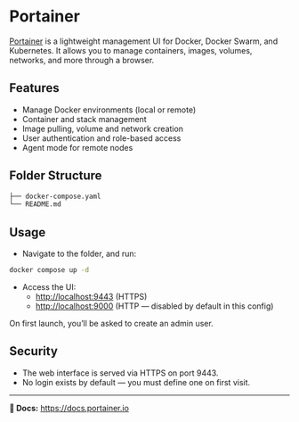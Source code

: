 # Portainer

[Portainer](https://www.portainer.io/) is a lightweight management UI for Docker, Docker Swarm, and Kubernetes. It allows you to manage containers, images, volumes, networks, and more through a browser.

## Features

- Manage Docker environments (local or remote)
- Container and stack management
- Image pulling, volume and network creation
- User authentication and role-based access
- Agent mode for remote nodes

## Folder Structure

```bash
├── docker-compose.yaml
└── README.md
```

## Usage

- Navigate to the folder, and run:

```bash
docker compose up -d
```

- Access the UI:
  - <http://localhost:9443> (HTTPS)
  - <http://localhost:9000> (HTTP — disabled by default in this config)

On first launch, you’ll be asked to create an admin user.

## Security

- The web interface is served via HTTPS on port 9443.
- No login exists by default — you must define one on first visit.

---

**📄 Docs:** <https://docs.portainer.io>
